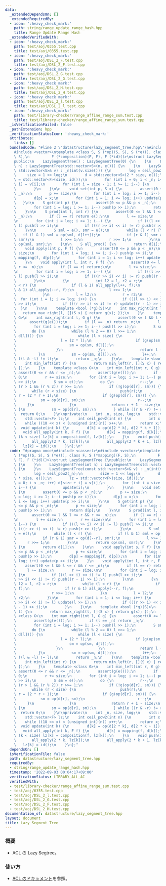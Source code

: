 ```yaml
---
data:
  _extendedDependsOn: []
  _extendedRequiredBy:
  - icon: ':heavy_check_mark:'
    path: string/range_update_range_hash.hpp
    title: Range Update Range Hash
  _extendedVerifiedWith:
  - icon: ':heavy_check_mark:'
    path: test/aoj/0355.test.cpp
    title: test/aoj/0355.test.cpp
  - icon: ':heavy_check_mark:'
    path: test/aoj/DSL_2_F.test.cpp
    title: test/aoj/DSL_2_F.test.cpp
  - icon: ':heavy_check_mark:'
    path: test/aoj/DSL_2_G.test.cpp
    title: test/aoj/DSL_2_G.test.cpp
  - icon: ':heavy_check_mark:'
    path: test/aoj/DSL_2_H.test.cpp
    title: test/aoj/DSL_2_H.test.cpp
  - icon: ':heavy_check_mark:'
    path: test/aoj/DSL_2_l.test.cpp
    title: test/aoj/DSL_2_l.test.cpp
  - icon: ':heavy_check_mark:'
    path: test/library-checker/range_affine_range_sum.test.cpp
    title: test/library-checker/range_affine_range_sum.test.cpp
  _isVerificationFailed: false
  _pathExtension: hpp
  _verificationStatusIcon: ':heavy_check_mark:'
  attributes:
    links: []
  bundledCode: "#line 2 \"datastructure/lazy_segment_tree.hpp\"\n#include <cassert>\n\
    #include <vector>\ntemplate <class S, S (*op)(S, S), S (*e)(), class F, S (*mapping)(F,\
    \ S),\n          F (*composition)(F, F), F (*id)()>\nstruct LazySegmentTree {\n\
    public:\n    LazySegmentTree() : LazySegmentTree(0) {\n    }\n    LazySegmentTree(int\
    \ n) : LazySegmentTree(std::vector<S>(n, e())) {\n    }\n    LazySegmentTree(const\
    \ std::vector<S>& v) : _n(int(v.size())) {\n        log = ceil_pow2(_n);\n   \
    \     size = 1 << log;\n        d = std::vector<S>(2 * size, e());\n        lz\
    \ = std::vector<F>(size, id());\n        for (int i = 0; i < _n; i++) d[size +\
    \ i] = v[i];\n        for (int i = size - 1; i >= 1; i--) {\n            update(i);\n\
    \        }\n    }\n\n    void set(int p, S x) {\n        assert(0 <= p && p <\
    \ _n);\n        p += size;\n        for (int i = log; i >= 1; i--) push(p >> i);\n\
    \        d[p] = x;\n        for (int i = 1; i <= log; i++) update(p >> i);\n \
    \   }\n\n    S get(int p) {\n        assert(0 <= p && p < _n);\n        p += size;\n\
    \        for (int i = log; i >= 1; i--) push(p >> i);\n        return d[p];\n\
    \    }\n\n    S prod(int l, int r) {\n        assert(0 <= l && l <= r && r <=\
    \ _n);\n        if (l == r) return e();\n\n        l += size;\n        r += size;\n\
    \n        for (int i = log; i >= 1; i--) {\n            if (((l >> i) << i) !=\
    \ l) push(l >> i);\n            if (((r >> i) << i) != r) push(r >> i);\n    \
    \    }\n\n        S sml = e(), smr = e();\n        while (l < r) {\n         \
    \   if (l & 1) sml = op(sml, d[l++]);\n            if (r & 1) smr = op(d[--r],\
    \ smr);\n            l >>= 1;\n            r >>= 1;\n        }\n\n        return\
    \ op(sml, smr);\n    }\n\n    S all_prod() {\n        return d[1];\n    }\n\n\
    \    void apply(int p, F f) {\n        assert(0 <= p && p < _n);\n        p +=\
    \ size;\n        for (int i = log; i >= 1; i--) push(p >> i);\n        d[p] =\
    \ mapping(f, d[p]);\n        for (int i = 1; i <= log; i++) update(p >> i);\n\
    \    }\n    void apply(int l, int r, F f) {\n        assert(0 <= l && l <= r &&\
    \ r <= _n);\n        if (l == r) return;\n\n        l += size;\n        r += size;\n\
    \n        for (int i = log; i >= 1; i--) {\n            if (((l >> i) << i) !=\
    \ l) push(l >> i);\n            if (((r >> i) << i) != r) push((r - 1) >> i);\n\
    \        }\n\n        {\n            int l2 = l, r2 = r;\n            while (l\
    \ < r) {\n                if (l & 1) all_apply(l++, f);\n                if (r\
    \ & 1) all_apply(--r, f);\n                l >>= 1;\n                r >>= 1;\n\
    \            }\n            l = l2;\n            r = r2;\n        }\n\n      \
    \  for (int i = 1; i <= log; i++) {\n            if (((l >> i) << i) != l) update(l\
    \ >> i);\n            if (((r >> i) << i) != r) update((r - 1) >> i);\n      \
    \  }\n    }\n\n    template <bool (*g)(S)>\n    int max_right(int l) {\n     \
    \   return max_right(l, [](S x) { return g(x); });\n    }\n    template <class\
    \ G>\n    int max_right(int l, G g) {\n        assert(0 <= l && l <= _n);\n  \
    \      assert(g(e()));\n        if (l == _n) return _n;\n        l += size;\n\
    \        for (int i = log; i >= 1; i--) push(l >> i);\n        S sm = e();\n \
    \       do {\n            while (l % 2 == 0) l >>= 1;\n            if (!g(op(sm,\
    \ d[l]))) {\n                while (l < size) {\n                    push(l);\n\
    \                    l = (2 * l);\n                    if (g(op(sm, d[l]))) {\n\
    \                        sm = op(sm, d[l]);\n                        l++;\n  \
    \                  }\n                }\n                return l - size;\n  \
    \          }\n            sm = op(sm, d[l]);\n            l++;\n        } while\
    \ ((l & -l) != l);\n        return _n;\n    }\n\n    template <bool (*g)(S)>\n\
    \    int min_left(int r) {\n        return min_left(r, [](S x) { return g(x);\
    \ });\n    }\n    template <class G>\n    int min_left(int r, G g) {\n       \
    \ assert(0 <= r && r <= _n);\n        assert(g(e()));\n        if (r == 0) return\
    \ 0;\n        r += size;\n        for (int i = log; i >= 1; i--) push((r - 1)\
    \ >> i);\n        S sm = e();\n        do {\n            r--;\n            while\
    \ (r > 1 && (r % 2)) r >>= 1;\n            if (!g(op(d[r], sm))) {\n         \
    \       while (r < size) {\n                    push(r);\n                   \
    \ r = (2 * r + 1);\n                    if (g(op(d[r], sm))) {\n             \
    \           sm = op(d[r], sm);\n                        r--;\n               \
    \     }\n                }\n                return r + 1 - size;\n           \
    \ }\n            sm = op(d[r], sm);\n        } while ((r & -r) != r);\n      \
    \  return 0;\n    }\n\nprivate:\n    int _n, size, log;\n    std::vector<S> d;\n\
    \    std::vector<F> lz;\n    int ceil_pow2(int n) {\n        int x = 0;\n    \
    \    while ((1U << x) < (unsigned int)(n)) x++;\n        return x;\n    }\n  \
    \  void update(int k) {\n        d[k] = op(d[2 * k], d[2 * k + 1]);\n    }\n \
    \   void all_apply(int k, F f) {\n        d[k] = mapping(f, d[k]);\n        if\
    \ (k < size) lz[k] = composition(f, lz[k]);\n    }\n    void push(int k) {\n \
    \       all_apply(2 * k, lz[k]);\n        all_apply(2 * k + 1, lz[k]);\n     \
    \   lz[k] = id();\n    }\n};\n"
  code: "#pragma once\n#include <cassert>\n#include <vector>\ntemplate <class S, S\
    \ (*op)(S, S), S (*e)(), class F, S (*mapping)(F, S),\n          F (*composition)(F,\
    \ F), F (*id)()>\nstruct LazySegmentTree {\npublic:\n    LazySegmentTree() : LazySegmentTree(0)\
    \ {\n    }\n    LazySegmentTree(int n) : LazySegmentTree(std::vector<S>(n, e()))\
    \ {\n    }\n    LazySegmentTree(const std::vector<S>& v) : _n(int(v.size())) {\n\
    \        log = ceil_pow2(_n);\n        size = 1 << log;\n        d = std::vector<S>(2\
    \ * size, e());\n        lz = std::vector<F>(size, id());\n        for (int i\
    \ = 0; i < _n; i++) d[size + i] = v[i];\n        for (int i = size - 1; i >= 1;\
    \ i--) {\n            update(i);\n        }\n    }\n\n    void set(int p, S x)\
    \ {\n        assert(0 <= p && p < _n);\n        p += size;\n        for (int i\
    \ = log; i >= 1; i--) push(p >> i);\n        d[p] = x;\n        for (int i = 1;\
    \ i <= log; i++) update(p >> i);\n    }\n\n    S get(int p) {\n        assert(0\
    \ <= p && p < _n);\n        p += size;\n        for (int i = log; i >= 1; i--)\
    \ push(p >> i);\n        return d[p];\n    }\n\n    S prod(int l, int r) {\n \
    \       assert(0 <= l && l <= r && r <= _n);\n        if (l == r) return e();\n\
    \n        l += size;\n        r += size;\n\n        for (int i = log; i >= 1;\
    \ i--) {\n            if (((l >> i) << i) != l) push(l >> i);\n            if\
    \ (((r >> i) << i) != r) push(r >> i);\n        }\n\n        S sml = e(), smr\
    \ = e();\n        while (l < r) {\n            if (l & 1) sml = op(sml, d[l++]);\n\
    \            if (r & 1) smr = op(d[--r], smr);\n            l >>= 1;\n       \
    \     r >>= 1;\n        }\n\n        return op(sml, smr);\n    }\n\n    S all_prod()\
    \ {\n        return d[1];\n    }\n\n    void apply(int p, F f) {\n        assert(0\
    \ <= p && p < _n);\n        p += size;\n        for (int i = log; i >= 1; i--)\
    \ push(p >> i);\n        d[p] = mapping(f, d[p]);\n        for (int i = 1; i <=\
    \ log; i++) update(p >> i);\n    }\n    void apply(int l, int r, F f) {\n    \
    \    assert(0 <= l && l <= r && r <= _n);\n        if (l == r) return;\n\n   \
    \     l += size;\n        r += size;\n\n        for (int i = log; i >= 1; i--)\
    \ {\n            if (((l >> i) << i) != l) push(l >> i);\n            if (((r\
    \ >> i) << i) != r) push((r - 1) >> i);\n        }\n\n        {\n            int\
    \ l2 = l, r2 = r;\n            while (l < r) {\n                if (l & 1) all_apply(l++,\
    \ f);\n                if (r & 1) all_apply(--r, f);\n                l >>= 1;\n\
    \                r >>= 1;\n            }\n            l = l2;\n            r =\
    \ r2;\n        }\n\n        for (int i = 1; i <= log; i++) {\n            if (((l\
    \ >> i) << i) != l) update(l >> i);\n            if (((r >> i) << i) != r) update((r\
    \ - 1) >> i);\n        }\n    }\n\n    template <bool (*g)(S)>\n    int max_right(int\
    \ l) {\n        return max_right(l, [](S x) { return g(x); });\n    }\n    template\
    \ <class G>\n    int max_right(int l, G g) {\n        assert(0 <= l && l <= _n);\n\
    \        assert(g(e()));\n        if (l == _n) return _n;\n        l += size;\n\
    \        for (int i = log; i >= 1; i--) push(l >> i);\n        S sm = e();\n \
    \       do {\n            while (l % 2 == 0) l >>= 1;\n            if (!g(op(sm,\
    \ d[l]))) {\n                while (l < size) {\n                    push(l);\n\
    \                    l = (2 * l);\n                    if (g(op(sm, d[l]))) {\n\
    \                        sm = op(sm, d[l]);\n                        l++;\n  \
    \                  }\n                }\n                return l - size;\n  \
    \          }\n            sm = op(sm, d[l]);\n            l++;\n        } while\
    \ ((l & -l) != l);\n        return _n;\n    }\n\n    template <bool (*g)(S)>\n\
    \    int min_left(int r) {\n        return min_left(r, [](S x) { return g(x);\
    \ });\n    }\n    template <class G>\n    int min_left(int r, G g) {\n       \
    \ assert(0 <= r && r <= _n);\n        assert(g(e()));\n        if (r == 0) return\
    \ 0;\n        r += size;\n        for (int i = log; i >= 1; i--) push((r - 1)\
    \ >> i);\n        S sm = e();\n        do {\n            r--;\n            while\
    \ (r > 1 && (r % 2)) r >>= 1;\n            if (!g(op(d[r], sm))) {\n         \
    \       while (r < size) {\n                    push(r);\n                   \
    \ r = (2 * r + 1);\n                    if (g(op(d[r], sm))) {\n             \
    \           sm = op(d[r], sm);\n                        r--;\n               \
    \     }\n                }\n                return r + 1 - size;\n           \
    \ }\n            sm = op(d[r], sm);\n        } while ((r & -r) != r);\n      \
    \  return 0;\n    }\n\nprivate:\n    int _n, size, log;\n    std::vector<S> d;\n\
    \    std::vector<F> lz;\n    int ceil_pow2(int n) {\n        int x = 0;\n    \
    \    while ((1U << x) < (unsigned int)(n)) x++;\n        return x;\n    }\n  \
    \  void update(int k) {\n        d[k] = op(d[2 * k], d[2 * k + 1]);\n    }\n \
    \   void all_apply(int k, F f) {\n        d[k] = mapping(f, d[k]);\n        if\
    \ (k < size) lz[k] = composition(f, lz[k]);\n    }\n    void push(int k) {\n \
    \       all_apply(2 * k, lz[k]);\n        all_apply(2 * k + 1, lz[k]);\n     \
    \   lz[k] = id();\n    }\n};"
  dependsOn: []
  isVerificationFile: false
  path: datastructure/lazy_segment_tree.hpp
  requiredBy:
  - string/range_update_range_hash.hpp
  timestamp: '2022-09-03 00:04:17+09:00'
  verificationStatus: LIBRARY_ALL_AC
  verifiedWith:
  - test/library-checker/range_affine_range_sum.test.cpp
  - test/aoj/0355.test.cpp
  - test/aoj/DSL_2_l.test.cpp
  - test/aoj/DSL_2_G.test.cpp
  - test/aoj/DSL_2_F.test.cpp
  - test/aoj/DSL_2_H.test.cpp
documentation_of: datastructure/lazy_segment_tree.hpp
layout: document
title: Lazy Segment Tree
---
```


### 概要
- ACL の Lazy Segtree。
  
### 使い方
- [ACL のドキュメント](https://atcoder.github.io/ac-library/production/document_ja/lazysegtree.html)を参照。